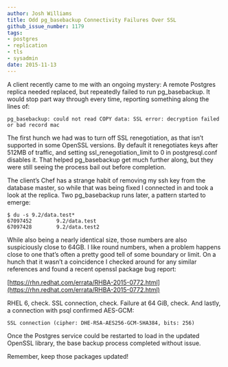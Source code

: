 ```yaml
---
author: Josh Williams
title: Odd pg_basebackup Connectivity Failures Over SSL
github_issue_number: 1179
tags:
- postgres
- replication
- tls
- sysadmin
date: 2015-11-13
---
```


A client recently came to me with an ongoing mystery: A remote Postgres replica needed replaced, but repeatedly failed to run pg_basebackup. It would stop part way through every time, reporting something along the lines of:

```
pg_basebackup: could not read COPY data: SSL error: decryption failed or bad record mac
```

The first hunch we had was to turn off SSL renegotiation, as that isn’t supported in some OpenSSL versions. By default it renegotiates keys after 512MB of traffic, and setting ssl_renegotiation_limit to 0 in postgresql.conf disables it. That helped pg_basebackup get much further along, but they were still seeing the process bail out before completion.

The client’s Chef has a strange habit of removing my ssh key from the database master, so while that was being fixed I connected in and took a look at the replica. Two pg_basebackup runs later, a pattern started to emerge:

```
$ du -s 9.2/data.test*
67097452        9.2/data.test
67097428        9.2/data.test2
```
While also being a nearly identical size, those numbers are also suspiciously close to 64GB. I like round numbers, when a problem happens close to one that’s often a pretty good tell of some boundary or limit. On a hunch that it wasn’t a coincidence I checked around for any similar references and found a recent openssl package bug report:

[https://rhn.redhat.com/errata/RHBA-2015-0772.html](https://rhn.redhat.com/errata/RHBA-2015-0772.html)

RHEL 6, check. SSL connection, check. Failure at 64 GiB, check. And lastly, a connection with psql confirmed AES-GCM:

```
SSL connection (cipher: DHE-RSA-AES256-GCM-SHA384, bits: 256)
```

Once the Postgres service could be restarted to load in the updated OpenSSL library, the base backup process completed without issue.

Remember, keep those packages updated!

